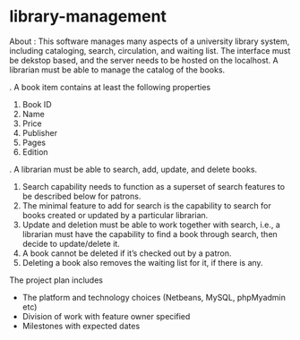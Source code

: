 # library-management
About :
This software manages many aspects of a university library system, including cataloging, search, circulation, and waiting list. The interface must be dekstop based, and the server needs to be hosted on the localhost.
A librarian must be able to manage the catalog of the books.

. A book item contains at least the following properties
   1. Book ID
   2. Name
   3. Price
   4. Publisher
   5. Pages
   6. Edition

. A librarian must be able to search, add, update, and delete books.
   1. Search capability needs to function as a superset of search features to be described below for patrons.  
   2. The minimal feature to add for search is the capability to search for books created or updated by a particular librarian.  
   3. Update and deletion must be able to work together with search, i.e., a librarian must have the capability to find a book through search, then decide to update/delete it.
   4. A book cannot be deleted if it’s checked out by a patron.
   5. Deleting a book also removes the waiting list for it, if there is any.
   
   
   The project plan  includes
* The platform and technology choices (Netbeans, MySQL, phpMyadmin etc)
* Division of work with feature owner specified
* Milestones with expected dates
